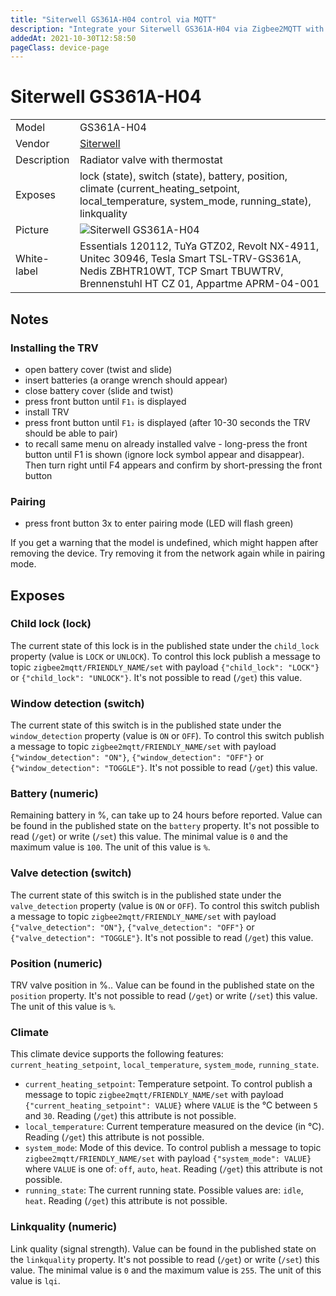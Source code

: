 ```yaml
---
title: "Siterwell GS361A-H04 control via MQTT"
description: "Integrate your Siterwell GS361A-H04 via Zigbee2MQTT with whatever smart home infrastructure you are using without the vendor's bridge or gateway."
addedAt: 2021-10-30T12:58:50
pageClass: device-page
---
```


<!-- !!!! -->
<!-- ATTENTION: This file is auto-generated through docgen! -->
<!-- You can only edit the "Notes"-Section between the two comment lines "Notes BEGIN" and "Notes END". -->
<!-- Do not use h1 or h2 heading within "## Notes"-Section. -->
<!-- !!!! -->

# Siterwell GS361A-H04

|     |     |
|-----|-----|
| Model | GS361A-H04  |
| Vendor  | [Siterwell](/supported-devices/#v=Siterwell)  |
| Description | Radiator valve with thermostat |
| Exposes | lock (state), switch (state), battery, position, climate (current_heating_setpoint, local_temperature, system_mode, running_state), linkquality |
| Picture | ![Siterwell GS361A-H04](https://www.zigbee2mqtt.io/images/devices/GS361A-H04.jpg) |
| White-label | Essentials 120112, TuYa GTZ02, Revolt NX-4911, Unitec 30946, Tesla Smart TSL-TRV-GS361A, Nedis ZBHTR10WT, TCP Smart TBUWTRV, Brennenstuhl HT CZ 01, Appartme APRM-04-001 |


<!-- Notes BEGIN: You can edit here. Add "## Notes" headline if not already present. -->
## Notes


### Installing the TRV
- open battery cover (twist and slide)
- insert batteries (a orange wrench should appear)
- close battery cover (slide and twist)
- press front button until `F1₁` is displayed
- install TRV
- press front button until `F1₂` is displayed (after 10-30 seconds the TRV should be able to pair)
- to recall same menu on already installed valve - long-press the front button until F1 is shown (ignore lock symbol appear and disappear). Then turn right until F4 appears and confirm by short-pressing the front button

### Pairing
- press front button 3x to enter pairing mode (LED will flash green)

If you get a warning that the model is undefined, which might happen after removing the device. Try removing it from the network again while in pairing mode.
<!-- Notes END: Do not edit below this line -->




## Exposes

### Child lock (lock)
The current state of this lock is in the published state under the `child_lock` property (value is `LOCK` or `UNLOCK`).
To control this lock publish a message to topic `zigbee2mqtt/FRIENDLY_NAME/set` with payload `{"child_lock": "LOCK"}` or `{"child_lock": "UNLOCK"}`.
It's not possible to read (`/get`) this value.

### Window detection (switch)
The current state of this switch is in the published state under the `window_detection` property (value is `ON` or `OFF`).
To control this switch publish a message to topic `zigbee2mqtt/FRIENDLY_NAME/set` with payload `{"window_detection": "ON"}`, `{"window_detection": "OFF"}` or `{"window_detection": "TOGGLE"}`.
It's not possible to read (`/get`) this value.

### Battery (numeric)
Remaining battery in %, can take up to 24 hours before reported.
Value can be found in the published state on the `battery` property.
It's not possible to read (`/get`) or write (`/set`) this value.
The minimal value is `0` and the maximum value is `100`.
The unit of this value is `%`.

### Valve detection (switch)
The current state of this switch is in the published state under the `valve_detection` property (value is `ON` or `OFF`).
To control this switch publish a message to topic `zigbee2mqtt/FRIENDLY_NAME/set` with payload `{"valve_detection": "ON"}`, `{"valve_detection": "OFF"}` or `{"valve_detection": "TOGGLE"}`.
It's not possible to read (`/get`) this value.

### Position (numeric)
TRV valve position in %..
Value can be found in the published state on the `position` property.
It's not possible to read (`/get`) or write (`/set`) this value.
The unit of this value is `%`.

### Climate 
This climate device supports the following features: `current_heating_setpoint`, `local_temperature`, `system_mode`, `running_state`.
- `current_heating_setpoint`: Temperature setpoint. To control publish a message to topic `zigbee2mqtt/FRIENDLY_NAME/set` with payload `{"current_heating_setpoint": VALUE}` where `VALUE` is the °C between `5` and `30`. Reading (`/get`) this attribute is not possible.
- `local_temperature`: Current temperature measured on the device (in °C). Reading (`/get`) this attribute is not possible.
- `system_mode`: Mode of this device. To control publish a message to topic `zigbee2mqtt/FRIENDLY_NAME/set` with payload `{"system_mode": VALUE}` where `VALUE` is one of: `off`, `auto`, `heat`. Reading (`/get`) this attribute is not possible.
- `running_state`: The current running state. Possible values are: `idle`, `heat`. Reading (`/get`) this attribute is not possible.

### Linkquality (numeric)
Link quality (signal strength).
Value can be found in the published state on the `linkquality` property.
It's not possible to read (`/get`) or write (`/set`) this value.
The minimal value is `0` and the maximum value is `255`.
The unit of this value is `lqi`.


